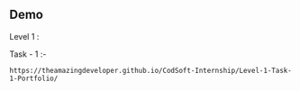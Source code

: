 ## Demo

Level 1 :

  Task - 1 :-
  
    https://theamazingdeveloper.github.io/CodSoft-Internship/Level-1-Task-1-Portfolio/
